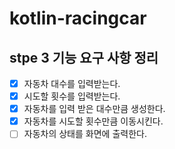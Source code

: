 # kotlin-racingcar

## stpe 3 기능 요구 사항 정리

- [x] 자동차 대수를 입력받는다.
- [x] 시도할 횟수를 입력받는다.
- [x] 자동차를 입력 받은 대수만큼 생성한다.
- [x] 자동차를 시도할 횟수만큼 이동시킨다.
- [ ] 자동차의 상태를 화면에 출력한다.
